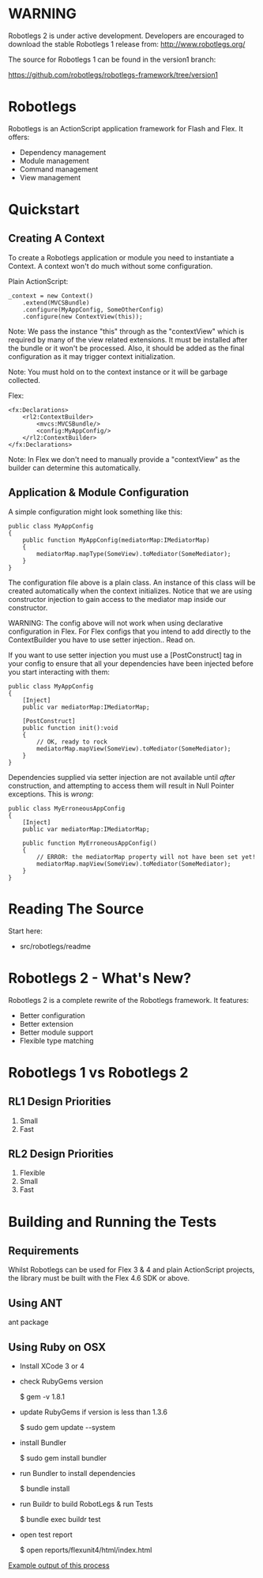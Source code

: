 # WARNING

Robotlegs 2 is under active development. Developers are encouraged to download the stable Robotlegs 1 release from: http://www.robotlegs.org/

The source for Robotlegs 1 can be found in the version1 branch:

https://github.com/robotlegs/robotlegs-framework/tree/version1

# Robotlegs

Robotlegs is an ActionScript application framework for Flash and Flex. It offers:

+ Dependency management
+ Module management
+ Command management
+ View management

# Quickstart

## Creating A Context

To create a Robotlegs application or module you need to instantiate a Context. A context won't do much without some configuration.

Plain ActionScript:

    _context = new Context()
        .extend(MVCSBundle)
        .configure(MyAppConfig, SomeOtherConfig)
        .configure(new ContextView(this));

Note: We pass the instance "this" through as the "contextView" which is required by many of the view related extensions. It must be installed after the bundle or it won't be processed. Also, it should be added as the final configuration as it may trigger context initialization.

Note: You must hold on to the context instance or it will be garbage collected.


Flex:

    <fx:Declarations>
        <rl2:ContextBuilder>
            <mvcs:MVCSBundle/>
            <config:MyAppConfig/>
        </rl2:ContextBuilder>
    </fx:Declarations>

Note: In Flex we don't need to manually provide a "contextView" as the builder can determine this automatically.

## Application & Module Configuration

A simple configuration might look something like this:

    public class MyAppConfig
    {
        public function MyAppConfig(mediatorMap:IMediatorMap)
        {
            mediatorMap.mapType(SomeView).toMediator(SomeMediator);
        }
    }

The configuration file above is a plain class. An instance of this class will be created automatically when the context initializes. Notice that we are using constructor injection to gain access to the mediator map inside our constructor.

WARNING: The config above will not work when using declarative configuration in Flex. For Flex configs that you intend to add directly to the ContextBuilder you have to use setter injection.. Read on.

If you want to use setter injection you must use a [PostConstruct] tag in your config to ensure that all your dependencies have been injected before you start interacting with them:

    public class MyAppConfig
    {
        [Inject]
        public var mediatorMap:IMediatorMap;

        [PostConstruct]
        public function init():void
        {
            // OK, ready to rock
            mediatorMap.mapView(SomeView).toMediator(SomeMediator);
        }
    }

Dependencies supplied via setter injection are not available until *after* construction, and attempting to access them will result in Null Pointer exceptions. This is *wrong*:

    public class MyErroneousAppConfig
    {
        [Inject]
        public var mediatorMap:IMediatorMap;

        public function MyErroneousAppConfig()
        {
            // ERROR: the mediatorMap property will not have been set yet!
            mediatorMap.mapView(SomeView).toMediator(SomeMediator);
        }
    }

# Reading The Source

Start here:

+ src/robotlegs/readme

# Robotlegs 2 - What's New?

Robotlegs 2 is a complete rewrite of the Robotlegs framework. It features:

+ Better configuration
+ Better extension
+ Better module support
+ Flexible type matching

# Robotlegs 1 vs Robotlegs 2

## RL1 Design Priorities

1. Small
2. Fast

## RL2 Design Priorities

1. Flexible
2. Small
3. Fast

# Building and Running the Tests

## Requirements

Whilst Robotlegs can be used for Flex 3 & 4 and plain ActionScript projects, the library must be built with the Flex 4.6 SDK or above.

## Using ANT

ant package

## Using Ruby on OSX

- Install XCode 3 or 4
- check RubyGems version
    
    $ gem -v
    1.8.1
    
- update RubyGems if version is less than 1.3.6

    $ sudo gem update --system
    
- install Bundler

    $ sudo gem install bundler
    
- run Bundler to install dependencies

    $ bundle install
    
- run Buildr to build RobotLegs & run Tests

    $ bundle exec buildr test
    
- open test report

    $ open reports/flexunit4/html/index.html
    
[Example output of this process](https://gist.github.com/1336238)


